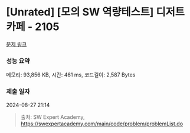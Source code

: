 # [Unrated] [모의 SW 역량테스트] 디저트 카페 - 2105 

[문제 링크](https://swexpertacademy.com/main/code/problem/problemDetail.do?contestProbId=AV5VwAr6APYDFAWu) 

### 성능 요약

메모리: 93,856 KB, 시간: 461 ms, 코드길이: 2,587 Bytes

### 제출 일자

2024-08-27 21:14



> 출처: SW Expert Academy, https://swexpertacademy.com/main/code/problem/problemList.do